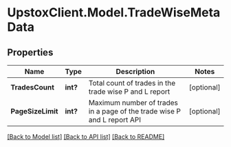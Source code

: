 # UpstoxClient.Model.TradeWiseMetaData
## Properties

Name | Type | Description | Notes
------------ | ------------- | ------------- | -------------
**TradesCount** | **int?** | Total count of trades in the trade wise P and L report | [optional] 
**PageSizeLimit** | **int?** | Maximum number of trades in a page of the trade wise P and L report API | [optional] 

[[Back to Model list]](../README.md#documentation-for-models) [[Back to API list]](../README.md#documentation-for-api-endpoints) [[Back to README]](../README.md)

